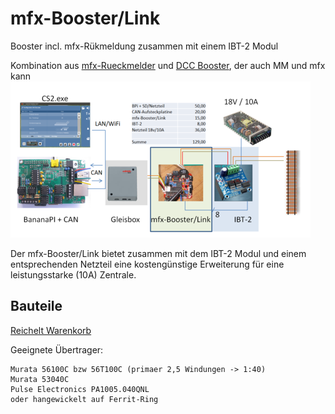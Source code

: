 mfx-Booster/Link
================

Booster incl. mfx-R&uuml;kmeldung zusammen mit einem IBT-2 Modul

Kombination aus [mfx-Rueckmelder](http://www.persmodelrailroad.net/mfx_boost.html) und [DCC Booster](http://www.trainelectronics.com/DCC_Arduino/DCC_Booster), der auch MM und mfx kann
[!["mfx-BoosterLink"](https://github.com/GBert/misc/raw/master/mfx-link/pictures/mfx-BoosterLink_sketch_s.png)](https://github.com/GBert/misc/raw/master/mfx-link/pictures/mfx-BoosterLink_sketch.png)

Der mfx-Booster/Link bietet zusammen mit dem IBT-2 Modul und einem entsprechenden Netzteil eine kosteng&uuml;nstige Erweiterung f&uuml;r eine leistungsstarke (10A) Zentrale.

Bauteile
--------
[Reichelt Warenkorb](https://www.reichelt.de/my/1341110)

Geeignete &Uuml;bertrager:
```
Murata 56100C bzw 56T100C (primaer 2,5 Windungen -> 1:40)
Murata 53040C
Pulse Electronics PA1005.040QNL
oder hangewickelt auf Ferrit-Ring
```

